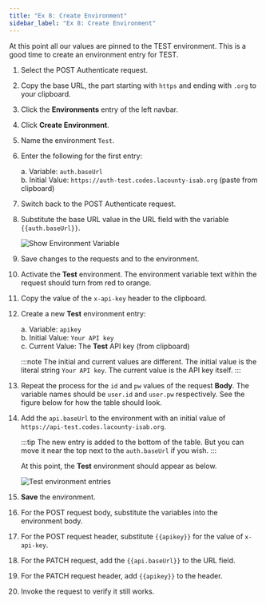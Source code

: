 ```yaml
---
title: "Ex 8: Create Environment"
sidebar_label: "Ex 8: Create Environment"
---
```


At this point all our values are pinned to the TEST
environment.  This is a good time to create an environment
entry for TEST.

1. Select the POST Authenticate request.

2. Copy the base URL, the part starting with `https` and
   ending with `.org` to your clipboard.

3. Click the **Environments** entry of the left navbar.

4. Click **Create Environment**.

5. Name the environment `Test`.

6. Enter the following for the first entry:

   a. Variable: `auth.baseUrl`   
   b. Initial Value: `https://auth-test.codes.lacounty-isab.org`
      (paste from clipboard)

7. Switch back to the POST Authenticate request.

8. Substitute the base URL value in the URL field with the
   variable `{{auth.baseUrl}}`.

   ![Show Environment Variable](/postman/newEnv1.png)

9. Save changes to the requests and to the environment.

10. Activate the **Test** environment.  The environment variable
    text within the request should turn from red to orange.

11. Copy the value of the `x-api-key` header to the clipboard.

12. Create a new **Test** environment entry:

    a. Variable: `apikey`   
    b. Initial Value: `Your API key`   
    c. Current Value: The **Test** API key (from clipboard)

    :::note
    The initial and current values are different.  The initial
    value is the literal string `Your API key`.  The current
    value is the API key itself.
    :::

13. Repeat the process for the `id` and `pw` values of the request **Body**.
    The variable names should be `user.id` and `user.pw` respectively.
    See the figure below for how the table should look.

14. Add the `api.baseUrl` to the environment with an initial value
    of `https://api-test.codes.lacounty-isab.org`.

    :::tip
    The new entry is added to the bottom of the table.
    But you can move it near the top next to the
    `auth.baseUrl` if you wish.
    :::

    At this point, the **Test** environment should appear as below.

    ![Test environment entries](/postman/newEnv2.png)

15. **Save** the environment.

16. For the POST request body, substitute the variables into the environment body.

17. For the POST request header, substitute `{{apikey}}` for the value of `x-api-key`.

18. For the PATCH request, add the `{{api.baseUrl}}` to the URL field.

19. For the PATCH request header, add `{{apikey}}` to the header.

20. Invoke the request to verify it still works.
